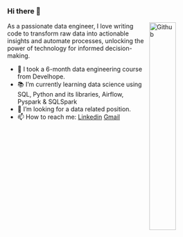 ### Hi there 👋

<img width="35%" align="right" alt="Github" src="https://user-images.githubusercontent.com/48678280/88862734-4903af80-d201-11ea-968b-9c939d88a37c.gif" />

As a passionate data engineer, I love writing code to transform raw data into actionable insights and automate processes, unlocking the power of technology for informed decision-making.

- 🔭 I took a 6-month data engineering course from Develhope. 
- 📚 I’m currently learning  data science using SQL, Python and its libraries, Airflow, Pyspark & SQLSpark
- 👯 I’m looking for a data related position. 
- 📫 How to reach me: [Linkedin](https://www.linkedin.com/in/burak-abdioglu-8a3133203/) [Gmail](mailto:burakabdiolu@gmail.com)
